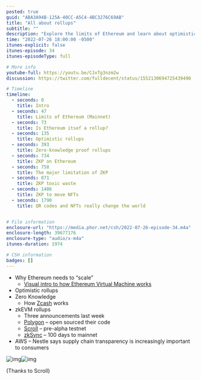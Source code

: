 ```yaml
---
posted: true
guid: "ABA3A94B-125A-40CC-A5C4-4BC3276C69AB"
title: "All about rollups"
subtitle: ""
description: "Explore the limits of Ethereum and learn about optimistic and zero-knowledge proof rollups. Discover the major limitation of ZKP and its impact on NFTs."
time: "2022-07-26 18:00:00 -0500"
itunes-explicit: false
itunes-episode: 34
itunes-episodeType: full

# More info
youtube-full: https://youtu.be/CJxTg3nzm2w
discussion: https://twitter.com/fulldecent/status/1552130694725439490

# Timeline
timeline:
  - seconds: 0
    title: Intro
  - seconds: 47
    title: Limits of Ethereum (Mainnet)
  - seconds: 73
    title: Is Ethereum itsef a rollup?
  - seconds: 135
    title: Optimistic rollups
  - seconds: 393
    title: Zero-knowledge proof rollups
  - seconds: 734
    title: ZKP on Ethereum
  - seconds: 758
    title: The major limitation of ZKP
  - seconds: 871
    title: ZKP toxic waste
  - seconds: 1486
    title: ZKP to move NFTs
  - seconds: 1790
    title: QR codes and NFTs really change the world


# File information
enclosure-url: "https://media.phor.net/csh/2022-07-26-episode-34.m4a"
enclosure-length: 39677176
enclosure-type: "audio/x-m4a"
itunes-duration: 1974

# CSH information
badges: []
---
```

<!--end of quick notes-->

- Why Ethereum needs to “scale”
  - [Visual intro to how Ethereum Virtual Machine works](https://takenobu-hs.github.io/downloads/ethereum_evm_illustrated.pdf)
- Optimistic rollups
- Zero Knowledge
  - How [Zcash](https://z.cash/the-basics/) works
- zkEVM rollups 
  - Three announcements last week
  - [Polygon](https://polygon.technology/solutions/polygon-zkevm/) – open sourced their code
  - [Scroll](https://scroll.io/) – pre-alpha testnet
  - [zkSync](https://zksync.io/) – 100 days to mainnet
- AWS – Nestle says supply chain transparency is increasingly important to consumers

![img](https://lh7-us.googleusercontent.com/jykiwNuMkf-ns11Q97GppoMjYEQvRxsrXeHTQ1K9ajhQnLzpxdXXeDn4CbCYeJFyrFgrEQMTEiI0ZdLbl4UNuA2Ue2UV5yTowpSuh08TJgEll36NWxOhd6C2ciikGVfpxh_Z37tClcQA2Cjdq5yFdBI)![img](https://lh7-us.googleusercontent.com/e0ddGE6cXsXXxfOUgS9pRk9TPxvd5Tzvek-He6kvpFWkqIN1e-NPKaUxlxTNXqAiJdB3-RUpolEkfRLghABFMKpqld87l7o6yZ9vh83378hDgDaun2zEkyh1C0jWRPGMT2MHQAXlPlG57-zL2OoR1XQ)

(Thanks to Scroll)